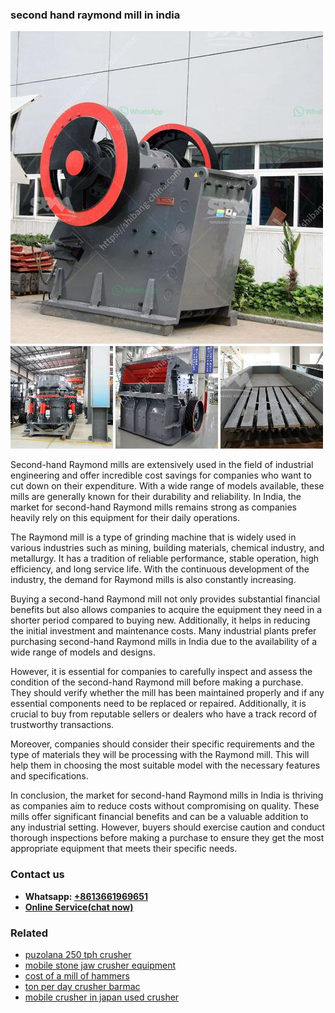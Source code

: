 <h3>second hand raymond mill in india</h3><img src='1708663616.jpg' alt=''><p>Second-hand Raymond mills are extensively used in the field of industrial engineering and offer incredible cost savings for companies who want to cut down on their expenditure. With a wide range of models available, these mills are generally known for their durability and reliability. In India, the market for second-hand Raymond mills remains strong as companies heavily rely on this equipment for their daily operations.</p><p>The Raymond mill is a type of grinding machine that is widely used in various industries such as mining, building materials, chemical industry, and metallurgy. It has a tradition of reliable performance, stable operation, high efficiency, and long service life. With the continuous development of the industry, the demand for Raymond mills is also constantly increasing.</p><p>Buying a second-hand Raymond mill not only provides substantial financial benefits but also allows companies to acquire the equipment they need in a shorter period compared to buying new. Additionally, it helps in reducing the initial investment and maintenance costs. Many industrial plants prefer purchasing second-hand Raymond mills in India due to the availability of a wide range of models and designs.</p><p>However, it is essential for companies to carefully inspect and assess the condition of the second-hand Raymond mill before making a purchase. They should verify whether the mill has been maintained properly and if any essential components need to be replaced or repaired. Additionally, it is crucial to buy from reputable sellers or dealers who have a track record of trustworthy transactions.</p><p>Moreover, companies should consider their specific requirements and the type of materials they will be processing with the Raymond mill. This will help them in choosing the most suitable model with the necessary features and specifications.</p><p>In conclusion, the market for second-hand Raymond mills in India is thriving as companies aim to reduce costs without compromising on quality. These mills offer significant financial benefits and can be a valuable addition to any industrial setting. However, buyers should exercise caution and conduct thorough inspections before making a purchase to ensure they get the most appropriate equipment that meets their specific needs.</p><h3>Contact us</h3><ul><li><strong>Whatsapp:&nbsp;<a href="https://wa.me/8613661969651">+8613661969651</a></strong></li><li><a href="https://swt.shibang-china.com/?git&amp;zhl&amp;second hand raymond mill in india"><strong>Online Service(chat now)</strong></a></li></ul><h3>Related</h3><ul><li><a href='puzolana 250 tph crusher.md'>puzolana 250 tph crusher</a></li><li><a href='mobile stone jaw crusher equipment.md'>mobile stone jaw crusher equipment</a></li><li><a href='cost of a mill of hammers.md'>cost of a mill of hammers</a></li><li><a href='ton per day crusher barmac.md'>ton per day crusher barmac</a></li><li><a href='mobile crusher in japan used crusher.md'>mobile crusher in japan used crusher</a></li></ul>